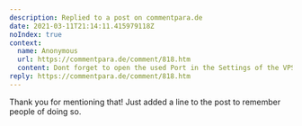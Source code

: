 ```yaml
---
description: Replied to a post on commentpara.de
date: 2021-03-11T21:14:11.415979118Z
noIndex: true
context:
  name: Anonymous
  url: https://commentpara.de/comment/818.htm
  content: Dont forget to open the used Port in the Settings of the VPS!
reply: https://commentpara.de/comment/818.htm
---
```


Thank you for mentioning that! Just added a line to the post to remember people of doing so.

